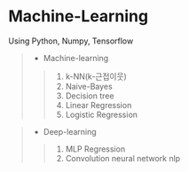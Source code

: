 Machine-Learning
==========
Using Python, Numpy, Tensorflow


>* Machine-learning
>>1. k-NN(k-근접이웃)
>>2. Naive-Bayes
>>3. Decision tree
>>4. Linear Regression
>>5. Logistic Regression

>* Deep-learning
>>1. MLP Regression
>>2. Convolution neural network nlp

